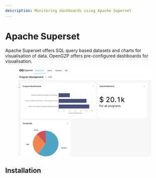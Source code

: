 ```yaml
---
description: Monitoring dashboards using Apache Superset
---
```


# Apache Superset

Apache Superset offers SQL query based datasets and charts for visualisation of data. OpenG2P offers pre-configured dashboards for visualisation.&#x20;

<figure><img src="../.gitbook/assets/apache-superset-dashboard.png" alt=""><figcaption></figcaption></figure>

## Installation
